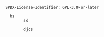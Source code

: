 ```
SPDX-License-Identifier: GPL-3.0-or-later
```
      bs
            sd
            
            djcs
      
